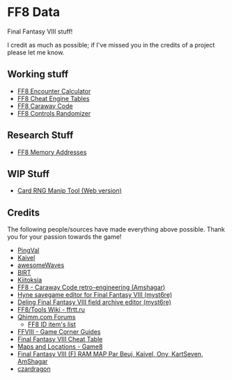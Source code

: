 # FF8 Data

Final Fantasy VIII stuff!

I credit as much as possible; if I've missed you in the credits of a project please let me know.

## Working stuff
* [FF8 Encounter Calculator](./EncounterCalculator)
* [FF8 Cheat Engine Tables](https://github.com/brofar/ff8/releases)
* [FF8 Caraway Code](https://github.com/brofar/ff8-Julia)
* [FF8 Controls Randomizer](https://github.com/brofar/ff8-controls-randomizer)

## Research Stuff
* [FF8 Memory Addresses](https://github.com/brofar/ff8/tree/main/Memory%20Addresses)

## WIP Stuff
* [Card RNG Manip Tool (Web version)](./Manip-HTML)

## Credits
The following people/sources have made everything above possible. Thank you for your passion towards the game!

- [PingVal](http://pingval.g1.xrea.com/)
- [Kaivel](https://www.twitch.tv/kaivel)
- [awesomeWaves](https://www.twitch.tv/awesomeWaves)
- [BlRT](https://twitch.tv/BlRT)
- [Kiitoksia](https://twitch.tv/Kiitoksia)
- [FF8 - Caraway Code retro-engineering (Amshagar)](https://docs.google.com/document/d/1k0wViIjYPa6oakFvcwXxwmXj_2O_Q8FL9Ab5XRfsA6I/)
- [Hyne savegame editor for Final Fantasy VIII (myst6re)](https://github.com/myst6re/hyne)
- [Deling Final Fantasy VIII field archive editor (myst6re)](https://github.com/myst6re/deling)
- [FF8/Tools Wiki - ffrtt.ru](http://wiki.ffrtt.ru/index.php/FF8/Tools)
- [Qhimm.com Forums](http://forums.qhimm.com/)
    + [FF8 ID item's list](http://forums.qhimm.com/index.php?topic=17034.0)
- [FFVIII - Game Corner Guides](https://guides.gamercorner.net/ffviii/)
- [Final Fantasy VIII Cheat Table](https://fearlessrevolution.com/viewtopic.php?t=1029)
- [Maps and Locations - Game8](https://game8.co/games/Final_Fantasy_VIII/archives/270984)
- [Final Fantasy VIII (F) RAM MAP Par Beuj, Kaivel, Ony, KartSeven, AmShagar](https://docs.google.com/document/d/1unjgx4zAUUcIroed8ahxmD-9yhMHZQESjrjWuzFnML8)
- [czardragon](https://gamehacking.org/czardragon/)

